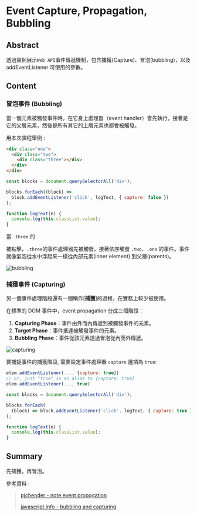 # Event Capture, Propagation, Bubbling

## Abstract

透過實例展示`Web API`事件傳遞機制，包含捕獲(Capture)、冒泡(bubbling)，以及 addEventListener 可使用的參數。

## Content

### 冒泡事件 (Bubbling)

當一個元素被觸發事件時，在它身上處理器（event handler）會先執行，接著是它的父層元素，然後是所有其它的上層元素也都會被觸發。

用本次課程舉例 :

```html
<div class="one">
  <div class="two">
    <div class="three"></div>
  </div>
</div>
```

```javascript
const blocks = document.querySelectorAll('div');

blocks.forEach((block) =>
  block.addEventListener('click', logText, { capture: false })
);

function logText(e) {
  console.log(this.classList.value);
}
```

當 `.three` 的 <div> 被點擊，`.three`的事件處理器先被觸發，接著依序觸發 `.two`、`.one` 的事件。事件就像氣泡從水中浮起來一樣從內部元素(inner element) 到父層(parents)。

![bubbling](https://i.imgur.com/Lnt9zvG.png)

### 捕獲事件 (Capturing)

另一個事件處理階段還有一個稱作[**捕獲**]的過程，在實務上較少被使用。

在標準的 DOM 事件中，event propagation 分成三個階段：

1. **Capturing Phase**：事件由外而內傳遞到被觸發事件的元素。
2. **Target Phase**：事件抵達被觸發事件的元素。
3. **Bubbling Phase**：事件從該元素透過冒泡從內而外傳遞。

![capturing](https://i.imgur.com/S0iVpQD.png)

要捕捉事件的捕獲階段, 需要設定事件處理器 `capture` 選項為 `true`:

```javascript
elem.addEventListener(..., {capture: true})
// or, just "true" is an alias to {capture: true}
elem.addEventListener(..., true)
```

```javascript
const blocks = document.querySelectorAll('div');

blocks.forEach(
  (block) => block.addEventListener('click', logText, { capture: true }) // 輸出 one two three
);

function logText(e) {
  console.log(this.classList.value);
}
```

## Summary

先捕獲，再冒泡。

參考資料 :

> [pjchender - note event propogation](https://pjchender.dev/webapis/note-event-capturing-bubbling/)
>
> [javascript.info - bubbling and capturing](https://javascript.info/bubbling-and-capturing)
